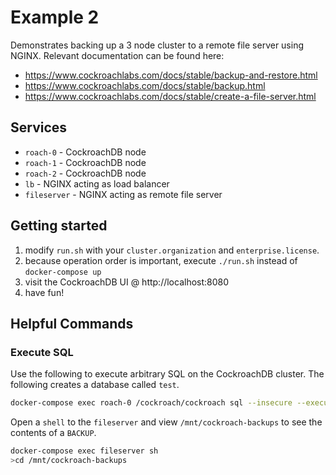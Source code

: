 # Example 2
Demonstrates backing up a 3 node cluster to a remote file server using NGINX.  Relevant documentation can be found here:

* https://www.cockroachlabs.com/docs/stable/backup-and-restore.html
* https://www.cockroachlabs.com/docs/stable/backup.html
* https://www.cockroachlabs.com/docs/stable/create-a-file-server.html

## Services
* `roach-0` - CockroachDB node
* `roach-1` - CockroachDB node
* `roach-2` - CockroachDB node
* `lb` - NGINX acting as load balancer
* `fileserver` - NGINX acting as remote file server

## Getting started
1) modify `run.sh` with your `cluster.organization` and `enterprise.license`.
2) because operation order is important, execute `./run.sh` instead of `docker-compose up`
3) visit the CockroachDB UI @ http://localhost:8080
4) have fun!

## Helpful Commands

### Execute SQL
Use the following to execute arbitrary SQL on the CockroachDB cluster.  The following creates a database called `test`.
```bash
docker-compose exec roach-0 /cockroach/cockroach sql --insecure --execute="CREATE DATABASE test;"
```

Open a `shell` to the `fileserver` and view `/mnt/cockroach-backups` to see the contents of a `BACKUP`.
```bash
docker-compose exec fileserver sh
>cd /mnt/cockroach-backups
```